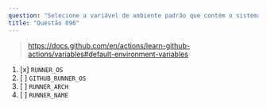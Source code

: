 ```yaml
---
question: "Selecione a variável de ambiente padrão que contém o sistema operacional do runner que está executando o job"
title: "Questão 096"
---
```


> https://docs.github.com/en/actions/learn-github-actions/variables#default-environment-variables
1. [x] `RUNNER_OS`
1. [ ] `GITHUB_RUNNER_OS`
1. [ ] `RUNNER_ARCH`
1. [ ] `RUNNER_NAME`
